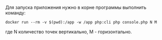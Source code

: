 Для запуска приложения нужно в корне программы выполнить команду:
``` 
docker run --rm -v $(pwd):/app -w /app php:cli php console.php N M
```
 где N количество точек вертикально, M - горизонтально.